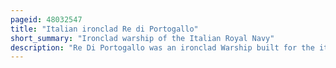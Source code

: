 ```yaml
---
pageid: 48032547
title: "Italian ironclad Re di Portogallo"
short_summary: "Ironclad warship of the Italian Royal Navy"
description: "Re Di Portogallo was an ironclad Warship built for the italian Regia Marina in the 1860s the Second and last Member of the Re D'Italia Class. She was laid down at the William H. Webb Shipyard in New York in December 1861, was launched in August 1863, and was completed a Year later in August 1864 ; the two Re d'italia-class Ships were the only italian Ironclads built in the United States. The Ships were broadside Ironclads with a Battery of six 72-pounder Guns and thirty-two 164mm Guns."
---
```

